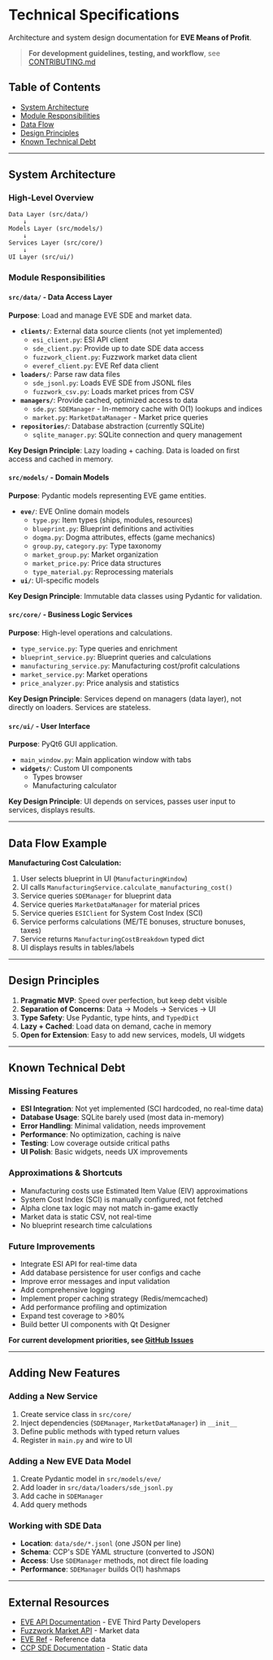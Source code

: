 # Technical Specifications

Architecture and system design documentation for **EVE Means of Profit**.

> **For development guidelines, testing, and workflow**, see [CONTRIBUTING.md](CONTRIBUTING.md)

## Table of Contents

- [System Architecture](#system-architecture)
- [Module Responsibilities](#module-responsibilities)
- [Data Flow](#data-flow)
- [Design Principles](#design-principles)
- [Known Technical Debt](#known-technical-debt)

---

## System Architecture

### High-Level Overview

```text
Data Layer (src/data/)
    ↓
Models Layer (src/models/)
    ↓
Services Layer (src/core/)
    ↓
UI Layer (src/ui/)
```

### Module Responsibilities

#### `src/data/` - Data Access Layer

**Purpose**: Load and manage EVE SDE and market data.

- **`clients/`**: External data source clients (not yet implemented)
  - `esi_client.py`: ESI API client
  - `sde_client.py`: Provide up to date SDE data access
  - `fuzzwork_client.py`: Fuzzwork market data client
  - `everef_client.py`: EVE Ref data client
- **`loaders/`**: Parse raw data files
  - `sde_jsonl.py`: Loads EVE SDE from JSONL files
  - `fuzzwork_csv.py`: Loads market prices from CSV
- **`managers/`**: Provide cached, optimized access to data
  - `sde.py`: `SDEManager` - In-memory cache with O(1) lookups and indices
  - `market.py`: `MarketDataManager` - Market price queries
- **`repositories/`**: Database abstraction (currently SQLite)
  - `sqlite_manager.py`: SQLite connection and query management

**Key Design Principle**: Lazy loading + caching. Data is loaded on first access and cached in memory.

#### `src/models/` - Domain Models

**Purpose**: Pydantic models representing EVE game entities.

- **`eve/`**: EVE Online domain models
  - `type.py`: Item types (ships, modules, resources)
  - `blueprint.py`: Blueprint definitions and activities
  - `dogma.py`: Dogma attributes, effects (game mechanics)
  - `group.py`, `category.py`: Type taxonomy
  - `market_group.py`: Market organization
  - `market_price.py`: Price data structures
  - `type_material.py`: Reprocessing materials
- **`ui/`**: UI-specific models

**Key Design Principle**: Immutable data classes using Pydantic for validation.

#### `src/core/` - Business Logic Services

**Purpose**: High-level operations and calculations.

- `type_service.py`: Type queries and enrichment
- `blueprint_service.py`: Blueprint queries and calculations
- `manufacturing_service.py`: Manufacturing cost/profit calculations
- `market_service.py`: Market operations
- `price_analyzer.py`: Price analysis and statistics

**Key Design Principle**: Services depend on managers (data layer), not directly on loaders. Services are stateless.

#### `src/ui/` - User Interface

**Purpose**: PyQt6 GUI application.

- `main_window.py`: Main application window with tabs
- **`widgets/`**: Custom UI components
  - Types browser
  - Manufacturing calculator

**Key Design Principle**: UI depends on services, passes user input to services, displays results.

---

## Data Flow Example

**Manufacturing Cost Calculation:**

1. User selects blueprint in UI (`ManufacturingWindow`)
2. UI calls `ManufacturingService.calculate_manufacturing_cost()`
3. Service queries `SDEManager` for blueprint data
4. Service queries `MarketDataManager` for material prices
5. Service queries `ESIClient` for System Cost Index (SCI)
6. Service performs calculations (ME/TE bonuses, structure bonuses, taxes)
7. Service returns `ManufacturingCostBreakdown` typed dict
8. UI displays results in tables/labels

---

## Design Principles

1. **Pragmatic MVP**: Speed over perfection, but keep debt visible
2. **Separation of Concerns**: Data → Models → Services → UI
3. **Type Safety**: Use Pydantic, type hints, and `TypedDict`
4. **Lazy + Cached**: Load data on demand, cache in memory
5. **Open for Extension**: Easy to add new services, models, UI widgets

---

## Known Technical Debt

### Missing Features

- **ESI Integration**: Not yet implemented (SCI hardcoded, no real-time data)
- **Database Usage**: SQLite barely used (most data in-memory)
- **Error Handling**: Minimal validation, needs improvement
- **Performance**: No optimization, caching is naive
- **Testing**: Low coverage outside critical paths
- **UI Polish**: Basic widgets, needs UX improvements

### Approximations & Shortcuts

- Manufacturing costs use Estimated Item Value (EIV) approximations
- System Cost Index (SCI) is manually configured, not fetched
- Alpha clone tax logic may not match in-game exactly
- Market data is static CSV, not real-time
- No blueprint research time calculations

### Future Improvements

- Integrate ESI API for real-time data
- Add database persistence for user configs and cache
- Improve error messages and input validation
- Add comprehensive logging
- Implement proper caching strategy (Redis/memcached)
- Add performance profiling and optimization
- Expand test coverage to >80%
- Build better UI components with Qt Designer

**For current development priorities, see [GitHub Issues](https://github.com/TyronDenker/eve-means-of-profit/issues)**

---

## Adding New Features

### Adding a New Service

1. Create service class in `src/core/`
2. Inject dependencies (`SDEManager`, `MarketDataManager`) in `__init__`
3. Define public methods with typed return values
4. Register in `main.py` and wire to UI

### Adding a New EVE Data Model

1. Create Pydantic model in `src/models/eve/`
2. Add loader in `src/data/loaders/sde_jsonl.py`
3. Add cache in `SDEManager`
4. Add query methods

### Working with SDE Data

- **Location**: `data/sde/*.jsonl` (one JSON per line)
- **Schema**: CCP's SDE YAML structure (converted to JSON)
- **Access**: Use `SDEManager` methods, not direct file loading
- **Performance**: `SDEManager` builds O(1) hashmaps

---

## External Resources

- [EVE API Documentation](https://developers.eveonline.com/) - EVE Third Party Developers
- [Fuzzwork Market API](https://market.fuzzwork.co.uk/api/) - Market data
- [EVE Ref](https://docs.everef.net/) - Reference data
- [CCP SDE Documentation](https://developers.eveonline.com/resource/resources) - Static data

